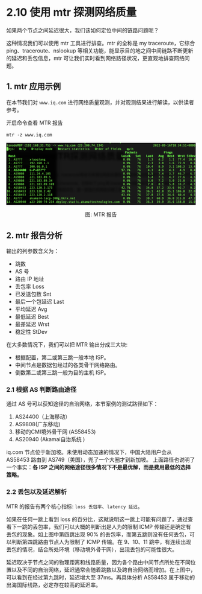 # 2.10 使用 mtr 探测网络质量

如果两个节点之间延迟很大，我们该如何定位中间的链路问题呢？

这种情况我们可以使用 mtr 工具进行排查。mtr 的全称是 my traceroute，它综合 ping、traceroute、nslookup 等相关功能，能显示目的地之间中间链路不断更新的延迟和丢包信息，mtr 可让我们实时看到网络路径状况，更直观地排查网络问题。

## 1. mtr 应用示例

在本节我们对 `www.iq.com` 进行网络质量观测，并对观测结果进行解读，以供读者参考。

开启命令查看 MTR 报告

```
mtr -z www.iq.com
```
<div  align="center">
	<img src="../assets/mtr.png" width = "600"  align=center />
	<p>图: MTR 报告</p>
</div>


## 2. mtr 报告分析

输出的列参数含义为：

- 跳数
- AS 号
- 路由 IP 地址
- 丢包率 Loss
- 已发送包数 Snt
- 最后一个包延迟 Last
- 平均延迟 Avg
- 最低延迟 Best
- 最差延迟 Wrst
- 稳定性 StDev

在大多数情况下，我们可以把 MTR 输出分成三大块:

- 根据配置，第二或第三跳一般本地 ISP。
- 中间节点是数据包经过的各类骨干网络路由。
- 倒数第二或第三跳一般为目的主机 ISP。

### 2.1 根据 AS 判断路由途径

通过 AS 号可以获知途径的自治网络，本节案例的测试路径如下：

1. AS24400（上海移动）
2. AS9808(广东移动)
3. 移动的CMI境外骨干网 (AS58453)
4. AS20940 (Akamai自治系统 )  

iq.com 节点位于新加坡。未使用动态加速的情况下，中国大陆用户会从 AS58453 路由到 AS749（美国），兜了一个大圈才到新加坡。
上面路径也说明了一个事实：**各 ISP 之间的网络途径很多情况下不是最优解，而是费用最低的选择策略。**

### 2.2 丢包以及延迟解析

MTR 的报告有两个核心指标: `loss 丢包率`、`latency 延迟`。

如果在任何一跳上看到 loss 的百分比，这就说明这一跳上可能有问题了，通过查看下一跳的丢包率，我们可以大概的判断出是人为的限制 ICMP 传输还是确定有丢包的现象。如上图中第四跳出现 90% 的丢包率，而第五跳则没有任何丢包，可以判断第四跳路由节点人为限制了 ICMP 传输。在 9、10、11 跳中，有连续出现丢包的情况，结合所处环境（移动境外骨干网），出现丢包的可能性很大。

延迟取决于节点之间的物理距离和线路质量，因为各个路由中间节点所处在不同位置以及不同的自治网络，延迟通常会随着跳数以及跨自治网络而增加。在上图中，可以看到在经过第九跳时，延迟增大至 37ms。再具体分析 AS58453 属于移动的出海国际线路，必定存在较高的延迟率。

